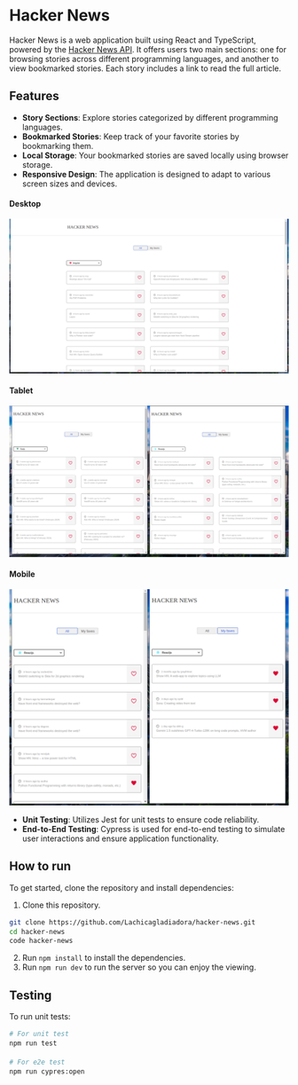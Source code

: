 # Hacker News

Hacker News is a web application built using React and TypeScript, powered by the [Hacker News API](https://hn.algolia.com/api/v1/search_by_date?query=reactjs&page=1). It offers users two main sections: one for browsing stories across different programming languages, and another to view bookmarked stories. Each story includes a link to read the full article.

## Features

- **Story Sections**: Explore stories categorized by different programming languages.
- **Bookmarked Stories**: Keep track of your favorite stories by bookmarking them.
- **Local Storage**: Your bookmarked stories are saved locally using browser storage.
- **Responsive Design**: The application is designed to adapt to various screen sizes and devices.
<!-- ## Responsive Design -->

#### Desktop

![Desktop](image.png)

#### Tablet

![Tablet](image-1.png)

#### Mobile

![Mobile](image-2.png)

- **Unit Testing**: Utilizes Jest for unit tests to ensure code reliability.
- **End-to-End Testing**: Cypress is used for end-to-end testing to simulate user interactions and ensure application functionality.

## How to run

To get started, clone the repository and install dependencies:

1. Clone this repository.

```bash
git clone https://github.com/Lachicagladiadora/hacker-news.git
cd hacker-news
code hacker-news
```

2. Run `npm install` to install the dependencies.
3. Run `npm run dev` to run the server so you can enjoy the viewing.

## Testing

To run unit tests:

```bash
# For unit test
npm run test

# For e2e test
npm run cypres:open
```
